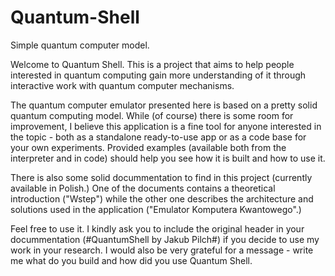 # Quantum-Shell
Simple quantum computer model.

Welcome to Quantum Shell.
This is a project that aims to help people interested in quantum computing gain more understanding
of it through interactive work with quantum computer mechanisms.

The quantum computer emulator presented here is based on a pretty solid quantum computing model.
While (of course) there is some room for improvement, I believe this application is a fine tool
for anyone interested in the topic - both as a standalone ready-to-use app or as a code base for
your own experiments. Provided examples (available both from the interpreter and in code)
should help you see how it is built and how to use it.

There is also some solid docummentation to find in this project (currently available in Polish.)
One of the documents contains a theoretical introduction ("Wstep") while the other one
describes the architecture and solutions used in the application ("Emulator Komputera Kwantowego".)

Feel free to use it.
I kindly ask you to include the original header in your docummentation (#QuantumShell by Jakub Pilch#)
if you decide to use my work in your research. I would also be very grateful for a message - write me
what do you build and how did you use Quantum Shell.
